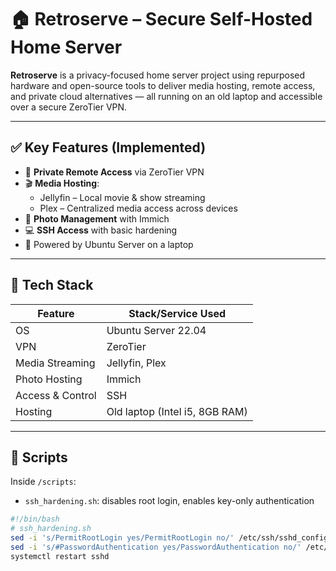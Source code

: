 # 🏠 Retroserve – Secure Self-Hosted Home Server

**Retroserve** is a privacy-focused home server project using repurposed hardware and open-source tools to deliver media hosting, remote access, and private cloud alternatives — all running on an old laptop and accessible over a secure ZeroTier VPN.

---

## ✅ Key Features (Implemented)

- 🔐 **Private Remote Access** via ZeroTier VPN
- 🎬 **Media Hosting**:
  - Jellyfin – Local movie & show streaming
  - Plex – Centralized media access across devices
- 📸 **Photo Management** with Immich
- 💻 **SSH Access** with basic hardening
- 🧱 Powered by Ubuntu Server on a laptop

---

## 🧰 Tech Stack

| Feature           | Stack/Service Used      |
|------------------|-------------------------|
| OS               | Ubuntu Server 22.04     |
| VPN              | ZeroTier                |
| Media Streaming  | Jellyfin, Plex          |
| Photo Hosting    | Immich                  |
| Access & Control | SSH                     |
| Hosting          | Old laptop (Intel i5, 8GB RAM) |

---
## 📂 Scripts

Inside `/scripts`:

- `ssh_hardening.sh`: disables root login, enables key-only authentication

```bash
#!/bin/bash
# ssh_hardening.sh
sed -i 's/PermitRootLogin yes/PermitRootLogin no/' /etc/ssh/sshd_config
sed -i 's/#PasswordAuthentication yes/PasswordAuthentication no/' /etc/ssh/sshd_config
systemctl restart sshd
